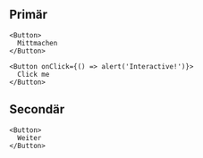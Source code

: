 ##  Primär

```react|span-2
<Button>
  Mittmachen
</Button>
```

```react|span-3
<Button onClick={() => alert('Interactive!')}>
  Click me
</Button>
```

## Secondär

```
<Button>
  Weiter
</Button>
```
